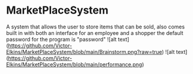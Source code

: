 # MarketPlaceSystem
A system that allows the user to store items that can be sold, also comes built in with both an interface for an employee and a shopper the default password for the program is "password"
![alt text] (https://github.com/Victor-Elkins/MarketPlaceSystem/blob/main/Brainstorm.png?raw=true)
![alt text] (https://github.com/Victor-Elkins/MarketPlaceSystem/blob/main/performance.png)
